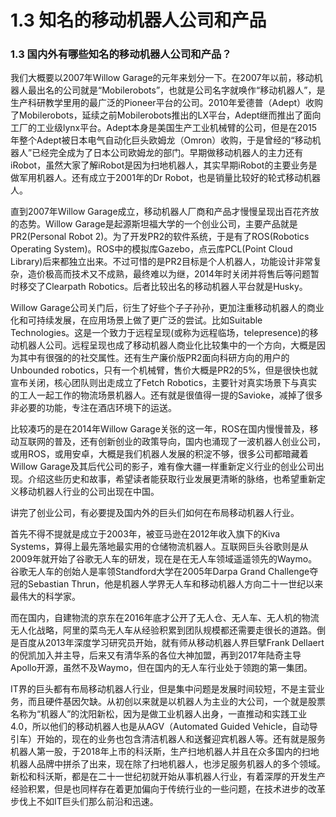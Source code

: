 # 1.3 知名的移动机器人公司和产品

### 1.3 国内外有哪些知名的移动机器人公司和产品？

我们大概要以2007年Willow Garage的元年来划分一下。在2007年以前，移动机器人最出名的公司就是“Mobilerobots”，也就是公司名字就唤作“移动机器人”，是生产科研教学里用的最广泛的Pioneer平台的公司。2010年爱德普（Adept）收购了Mobilerobots，延续之前Mobilerobots推出的LX平台，Adept继而推出了面向工厂的工业级lynx平台。Adept本身是美国生产工业机械臂的公司，但是在2015年整个Adept被日本电气自动化巨头欧姆龙（Omron）收购，于是曾经的“移动机器人”已经完全成为了日本公司欧姆龙的部门。早期做移动机器人的主力还有iRobot，虽然大家了解iRobot是因为扫地机器人，其实早期iRobot的主要业务是做军用机器人。还有成立于2001年的Dr Robot，也是销量比较好的轮式移动机器人。

直到2007年Willow Garage成立，移动机器人厂商和产品才慢慢呈现出百花齐放的态势。Willow Garage是起源斯坦福大学的一个创业公司，主要产品就是PR2(Personal Robot 2)。为了开发PR2的软件系统，于是有了ROS(Robotics Operating System)。ROS中的模拟库Gazebo，点云库PCL(Point Cloud Library)后来都独立出来。不过可惜的是PR2目标是个人机器人，功能设计非常复杂，造价极高而技术又不成熟，最终难以为继，2014年时关闭并将售后等问题暂时移交了Clearpath Robotics。后者比较出名的移动机器人平台就是Husky。

Willow Garage公司关门后，衍生了好些个子子孙孙，更加注重移动机器人的商业化和可持续发展，在应用场景上做了更广泛的尝试。比如Suitable Technologies。这是一个致力于远程呈现(或称为远程临场，telepresence)的移动机器人公司。远程呈现也成了移动机器人商业化比较集中的一个方向，大概是因为其中有很强的的社交属性。还有生产廉价版PR2面向科研方向的用户的Unbounded robotics，只有一个机械臂，售价大概是PR2的5%，但是很快也就宣布关闭，核心团队则出走成立了Fetch Robotics，主要针对真实场景下与真实的工人一起工作的物流场景机器人。还有就是很值得一提的Savioke，减掉了很多非必要的功能，专注在酒店环境下的运送。

比较凑巧的是在2014年Willow Garage关张的这一年，ROS在国内慢慢普及，移动互联网的普及，还有创新创业的政策导向，国内也涌现了一波机器人创业公司，或用ROS，或用安卓，大概是我们机器人发展的积淀不够，很多公司都暗藏着Willow Garage及其后代公司的影子，难有像大疆一样重新定义行业的创业公司出现。介绍这些历史和故事，希望读者能获取行业发展更清晰的脉络，也希望重新定义移动机器人行业的公司出现在中国。

讲完了创业公司，有必要提及国内外的巨头们如何在布局移动机器人行业。

首先不得不提就是成立于2003年，被亚马逊在2012年收入旗下的Kiva Systems，算得上最先落地最实用的仓储物流机器人。互联网巨头谷歌则是从2009年就开始了谷歌无人车的研发，现在是在无人车领域遥遥领先的Waymo。谷歌无人车的创始人是率领Standford大学在2005年Darpa Grand Challenge夺冠的Sebastian Thrun，他是机器人学界无人车和移动机器人方向二十一世纪以来最伟大的科学家。

而在国内，自建物流的京东在2016年底才公开了无人仓、无人车、无人机的物流无人化战略，阿里的菜鸟无人车从经验积累到团队规模都还需要走很长的道路。倒是百度从2013年深度学习研究员开始，就有师从移动机器人界巨擘Frank Dellaert的倪凯加入并主导，后来又有清华系的各位大神加盟，再到2017年陆奇主导Apollo开源，虽然不及Waymo，但在国内的无人车行业处于领跑的第一集团。

IT界的巨头都有布局移动机器人行业，但是集中问题是发展时间较短，不是主营业务，而且硬件基因欠缺。从初创以来就是以机器人为主业的大公司，一个就是股票名称为“机器人”的沈阳新松，因为是做工业机器人出身，一直推动和实践工业4.0，所以他们的移动机器人也是从AGV（Automated Guided Vehicle，自动导引车）开始的，现在的业务也包含清洁机器人和送餐迎宾机器人等。还有就是服务机器人第一股，于2018年上市的科沃斯，生产扫地机器人并且在众多国内的扫地机器人品牌中拼杀了出来，现在除了扫地机器人，也涉足服务机器人的多个领域。新松和科沃斯，都是在二十一世纪初就开始从事机器人行业，有着深厚的开发生产经验积累，但是也同样存在着更加偏向于传统行业的一些问题，在技术进步的改革步伐上不如IT巨头们那么前沿和迅速。

###

